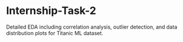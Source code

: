 # Internship-Task-2
Detailed EDA including correlation analysis, outlier detection, and data distribution plots for Titanic ML dataset.
